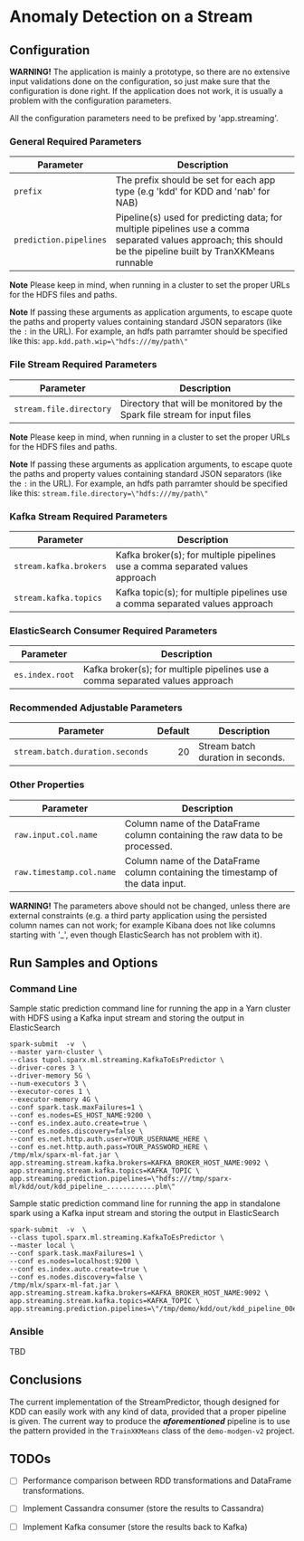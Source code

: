 # Anomaly Detection on a Stream


## Configuration

**WARNING!**
The application is mainly a prototype, so there are no extensive input validations done on the configuration, so just make sure that the configuration is done right.
If the application does not work, it is usually a problem with the configuration parameters.

All the configuration parameters need to be prefixed by 'app.streaming'.

### General Required Parameters

| Parameter                 | Description                                                                      |
| ------------------------- | -------------------------------------------------------------------------------- |
| `prefix`                  | The prefix should be set for each app type (e.g 'kdd' for KDD and 'nab' for NAB) |
| `prediction.pipelines`    | Pipeline(s) used for predicting data; for multiple pipelines use a comma separated values approach; this should be the pipeline built by TranXKMeans runnable |

**Note** 
Please keep in mind, when running in a cluster to set the proper URLs for the HDFS files and paths.

**Note** 
If passing these arguments as application arguments, to escape quote the paths and property values containing standard JSON separators (like the `:` in the URL).
For example, an hdfs path parramter should be specified like this: 
`app.kdd.path.wip=\"hdfs:///my/path\"`

### File Stream Required Parameters

| Parameter                 | Description                                                                      |
| ------------------------- | -------------------------------------------------------------------------------- |
| `stream.file.directory`   | Directory that will be monitored by the Spark file stream for input files        |

**Note** 
Please keep in mind, when running in a cluster to set the proper URLs for the HDFS files and paths.

**Note** 
If passing these arguments as application arguments, to escape quote the paths and property values containing standard JSON separators (like the `:` in the URL).
For example, an hdfs path parramter should be specified like this: 
`stream.file.directory=\"hdfs:///my/path\"`

### Kafka Stream Required Parameters

| Parameter                 | Description                                                                      |
| ------------------------- | -------------------------------------------------------------------------------- |
| `stream.kafka.brokers`    | Kafka broker(s); for multiple pipelines use a comma separated values approach    |
| `stream.kafka.topics`     | Kafka topic(s); for multiple pipelines use a comma separated values approach     |

### ElasticSearch Consumer Required Parameters

| Parameter                 | Description                                                                      |
| ------------------------- | -------------------------------------------------------------------------------- |
| `es.index.root`           | Kafka broker(s); for multiple pipelines use a comma separated values approach    |

### Recommended Adjustable Parameters

| Parameter                            | Default    | Description                                                  |
| ------------------------------------ | ---------: | ------------------------------------------------------------ |
| `stream.batch.duration.seconds`      | 20         | Stream batch duration in seconds.                            |

### Other Properties

| Parameter                    | Description                                                                      |
| ---------------------------- | -------------------------------------------------------------------------------- |
| `raw.input.col.name`         | Column name of the DataFrame column containing the raw data to be processed.     |
| `raw.timestamp.col.name`     | Column name of the DataFrame column containing the timestamp of the data input.  |

**WARNING!**
The parameters above should not be changed, unless there are external constraints (e.g. a third party application using the persisted column names can not work; for example Kibana does not like columns starting with '_', even though ElasticSearch has not problem with it). 


## Run Samples and Options

### Command Line

Sample static prediction command line for running the app in a Yarn cluster with HDFS using a Kafka input stream and storing the output in ElasticSearch
```
spark-submit  -v  \
--master yarn-cluster \
--class tupol.sparx.ml.streaming.KafkaToEsPredictor \
--driver-cores 3 \
--driver-memory 5G \
--num-executors 3 \
--executor-cores 1 \
--executor-memory 4G \
--conf spark.task.maxFailures=1 \
--conf es.nodes=ES_HOST_NAME:9200 \
--conf es.index.auto.create=true \
--conf es.nodes.discovery=false \
--conf es.net.http.auth.user=YOUR_USERNAME_HERE \
--conf es.net.http.auth.pass=YOUR_PASSWORD_HERE \
/tmp/mlx/sparx-ml-fat.jar \
app.streaming.stream.kafka.brokers=KAFKA_BROKER_HOST_NAME:9092 \
app.streaming.stream.kafka.topics=KAFKA_TOPIC \
app.streaming.prediction.pipelines=\"hdfs:///tmp/sparx-ml/kdd/out/kdd_pipeline_............plm\"
```


Sample static prediction command line for running the app in standalone spark using a Kafka input stream and storing the output in ElasticSearch
```
spark-submit  -v  \
--class tupol.sparx.ml.streaming.KafkaToEsPredictor \
--master local \
--conf spark.task.maxFailures=1 \
--conf es.nodes=localhost:9200 \
--conf es.index.auto.create=true \
--conf es.nodes.discovery=false \
/tmp/mlx/sparx-ml-fat.jar \
app.streaming.stream.kafka.brokers=KAFKA_BROKER_HOST_NAME:9092 \
app.streaming.stream.kafka.topics=KAFKA_TOPIC \
app.streaming.prediction.pipelines=\"/tmp/demo/kdd/out/kdd_pipeline_00e406338a0e.plm\"
```


### Ansible

TBD


## Conclusions

The current implementation of the StreamPredictor, though designed for KDD can easily work with any kind of data, provided that a proper pipeline is given. 
The current way to produce the ***aforementioned*** pipeline is to use the pattern provided in the `TrainXKMeans` class of the `demo-modgen-v2` project.


## TODOs

- [ ] Performance comparison between RDD transformations and DataFrame transformations.
- [ ] Implement Cassandra consumer (store the results to Cassandra)
- [ ] Implement Kafka consumer (store the results back to Kafka)

